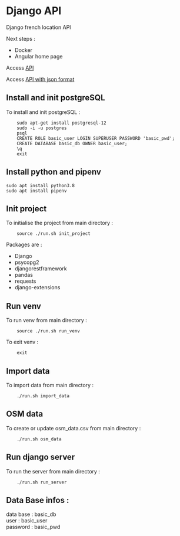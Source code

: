 # Django API

Django french location API

Next steps : 
- Docker
- Angular home page

Access [API](http://127.0.0.1:8000/locations/regions)  

Access [API with json format](http://127.0.0.1:8000/locations/regions/?format=json)   

## Install and init postgreSQL

To install and init postgreSQL :

``` 
    sudo apt-get install postgresql-12 
    sudo -i -u postgres
    psql
    CREATE ROLE basic_user LOGIN SUPERUSER PASSWORD 'basic_pwd';
    CREATE DATABASE basic_db OWNER basic_user;
    \q
    exit
```

## Install python and pipenv
```
sudo apt install python3.8
sudo apt install pipenv
```

## Init project 

To initialise the project from main directory :

```
    source ./run.sh init_project
```

Packages are : 
 - Django 
 - psycopg2 
 - djangorestframework 
 - pandas 
 - requests 
 - django-extensions

## Run venv

To run venv from main directory : 

```
    source ./run.sh run_venv
```

To exit venv : 

```
    exit
```

## Import data

To import data from main directory : 

```
    ./run.sh import_data
```

## OSM data

To create or update osm_data.csv  from main directory : 

```
    ./run.sh osm_data
```
## Run django server 

To run the server from main directory : 

```
    ./run.sh run_server
```

## Data Base infos :

data base : basic_db  
user : basic_user  
password : basic_pwd  
